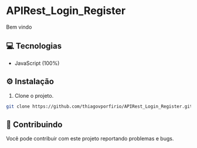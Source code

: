 # APIRest_Login_Register
Bem vindo

## :computer: Tecnologias
- JavaScript (100%)


## :gear: Instalação
1. Clone o projeto.
```bash
git clone https://github.com/thiagovporfirio/APIRest_Login_Register.git
```


## :handshake: Contribuindo
Você pode contribuir com este projeto reportando problemas e bugs.
